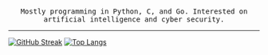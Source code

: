 <div align="center">
   <samp>
      Mostly programming in Python, C, and Go. Interested on artificial intelligence and cyber security.
   </samp>
</div>

---

[![GitHub Streak](http://github-readme-streak-stats.herokuapp.com?user=admiralkaiz&theme=dark&background=000000)](https://git.io/streak-stats)
[![Top Langs](https://github-readme-stats.vercel.app/api/top-langs/?username=admiralkaiz&layout=compact&theme=vision-friendly-dark)](https://github.com/anuraghazra/github-readme-stats)
